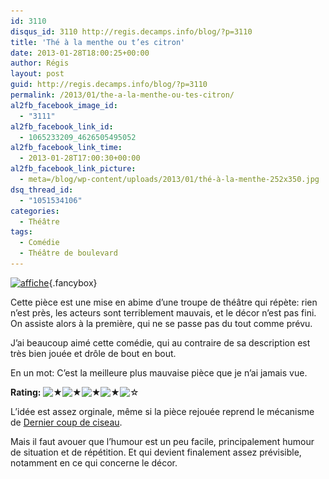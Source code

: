 ```yaml
---
id: 3110
disqus_id: 3110 http://regis.decamps.info/blog/?p=3110
title: 'Thé à la menthe ou t’es citron'
date: 2013-01-28T18:00:25+00:00
author: Régis
layout: post
guid: http://regis.decamps.info/blog/?p=3110
permalink: /2013/01/the-a-la-menthe-ou-tes-citron/
al2fb_facebook_image_id:
  - "3111"
al2fb_facebook_link_id:
  - 1065233209_4626505495052
al2fb_facebook_link_time:
  - 2013-01-28T17:00:30+00:00
al2fb_facebook_link_picture:
  - meta=/blog/wp-content/uploads/2013/01/thé-à-la-menthe-252x350.jpg
dsq_thread_id:
  - "1051534106"
categories:
  - Théâtre
tags:
  - Comédie
  - Théâtre de boulevard
---
```

[<img src="/blog/wp-content/uploads/2013/01/thé-à-la-menthe-252x350.jpg" alt="affiche" width="252" height="350" class="alignright size-medium wp-image-3111" srcset="/blog/wp-content/uploads/2013/01/thé-à-la-menthe-252x350.jpg 252w, /blog/wp-content/uploads/2013/01/thé-à-la-menthe-737x1024.jpg 737w, /blog/wp-content/uploads/2013/01/thé-à-la-menthe-216x300.jpg 216w, /blog/wp-content/uploads/2013/01/thé-à-la-menthe.jpg 1238w" sizes="(max-width: 252px) 100vw, 252px" />](/blog/wp-content/uploads/2013/01/thé-à-la-menthe.jpg){.fancybox}
  
Cette pièce est une mise en abime d’une troupe de théâtre qui répète: rien n’est près, les acteurs sont terriblement mauvais, et le décor n’est pas fini. On assiste alors à la première, qui ne se passe pas du tout comme prévu.

J’ai beaucoup aimé cette comédie, qui au contraire de sa description est très bien jouée et drôle de bout en bout.

En un mot: C’est la meilleure plus mauvaise pièce que je n’ai jamais vue.
  


**Rating:** ![&#9733;](/blog/wp-content/plugins/xavins-review-ratings/default/star.png "4/5")![&#9733;](/blog/wp-content/plugins/xavins-review-ratings/default/star.png "4/5")![&#9733;](/blog/wp-content/plugins/xavins-review-ratings/default/star.png "4/5")![&#9733;](/blog/wp-content/plugins/xavins-review-ratings/default/star.png "4/5")![&#9734;](/blog/wp-content/plugins/xavins-review-ratings/default/blank_star.png "4/5") 


  
<!--more-->


  
L’idée est assez orginale, même si la pièce rejouée reprend le mécanisme de [Dernier coup de ciseau](http://regis.decamps.info/blog/2012/03/dernier-coup-de-ciseaux/).

Mais il faut avouer que l’humour est un peu facile, principalement humour de situation et de répétition. Et qui devient finalement assez prévisible, notamment en ce qui concerne le décor.
